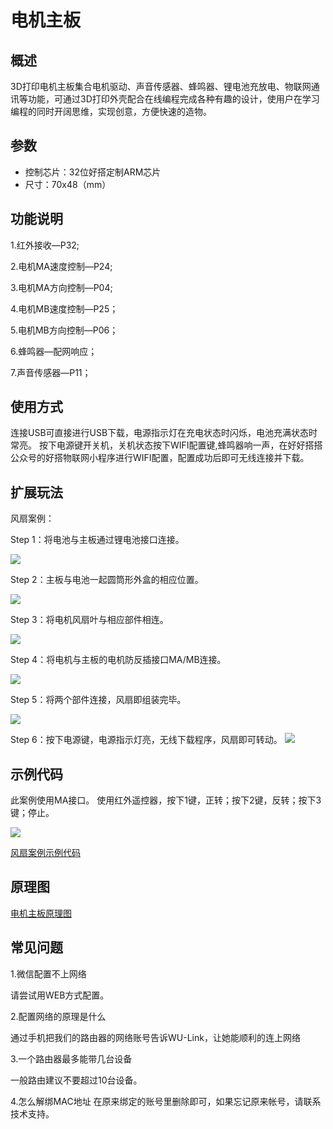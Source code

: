 # 电机主板

## 概述

3D打印电机主板集合电机驱动、声音传感器、蜂鸣器、锂电池充放电、物联网通讯等功能，可通过3D打印外壳配合在线编程完成各种有趣的设计，使用户在学习编程的同时开阔思维，实现创意，方便快速的造物。

## 参数

* 控制芯片：32位好搭定制ARM芯片 
* 尺寸：70x48（mm）

## 功能说明

1.红外接收—P32; 

2.电机MA速度控制—P24; 

3.电机MA方向控制—P04; 

4.电机MB速度控制—P25； 

5.电机MB方向控制—P06； 

6.蜂鸣器—配网响应； 

7.声音传感器—P11；

## 使用方式

连接USB可直接进行USB下载，电源指示灯在充电状态时闪烁，电池充满状态时常亮。 按下电源键开关机，关机状态按下WIFI配置键,蜂鸣器响一声，在好好搭搭公众号的好搭物联网小程序进行WIFI配置，配置成功后即可无线连接并下载。

## 扩展玩法

风扇案例：

Step 1：将电池与主板通过锂电池接口连接。

![](../../.gitbook/assets/dianji-1.png)

Step 2：主板与电池一起圆筒形外盒的相应位置。

![](../../.gitbook/assets/dianji-2.png)

Step 3：将电机风扇叶与相应部件相连。

![](../../.gitbook/assets/dianji-3.png)

Step 4：将电机与主板的电机防反插接口MA/MB连接。

![](../../.gitbook/assets/dianji-4.png)

Step 5：将两个部件连接，风扇即组装完毕。

![](../../.gitbook/assets/dianji-5.png)

Step 6：按下电源键，电源指示灯亮，无线下载程序，风扇即可转动。 ![](../../.gitbook/assets/dianji-6.png)

## 示例代码

此案例使用MA接口。 使用红外遥控器，按下1键，正转；按下2键，反转；按下3键；停止。

![](../../.gitbook/assets/dianji-7.png)

[风扇案例示例代码](http://www.haohaodada.com/wulink-nano/index.php?id=5695)

## 原理图

[电机主板原理图](https://github.com/Haohaodada-official/docs/blob/master/3d-da-yin-tao-jian/pdf/电机主板.pdf)

## 常见问题

1.微信配置不上网络

请尝试用WEB方式配置。

2.配置网络的原理是什么

通过手机把我们的路由器的网络账号告诉WU-Link，让她能顺利的连上网络

3.一个路由器最多能带几台设备

一般路由建议不要超过10台设备。

4.怎么解绑MAC地址 在原来绑定的账号里删除即可，如果忘记原来帐号，请联系技术支持。

